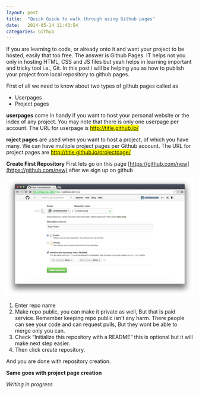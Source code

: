 ```yaml
---
layout: post
title:  "Quick Guide to walk through using Github pages"
date:   2014-05-14 11:43:54
categories: Github
---
```


If you are learning to code, or already onto it and want your project to be hosted, easily that too free. The answer is Github Pages. IT helps not you only in hosting HTML, CSS and JS files but yeah helps in learning important and tricky tool i.e., Git. In this post i will be helping you as how to publish your project from local repository to github pages.


First of all we need to know about two types of github pages called as

* Userpages
* Project pages

**userpages** come in handy if you want to host your personal website or the index of any project. You may note that there is only one userpage per account. The URL for userpage is <mark>http://title.github.io/ </mark>

**roject pages** are used when you want to host a project, of which you have many. We can have multiple project pages per Github account. The URL for project pages are <mark>http://title.github.io/projectpage/</mark>

__Create First Repository__
First lets go on this page [https://github.com/new](https://github.com/new) after we sign up on github

![Create First repo](/images/githubpages/create-repo.png "Create First repo")

1. Enter repo name
2. Make repo public, you can make it private as well, But that is paid service. Remember keeping repo public isn't any harm. There people can see your code and can request pulls, But they wont be able to merge only you can.
3. Check “Initialize this repository with a README” this is optional but it will make next step easier.
4. Then click create repository.

And you are done with repository creation.

__Same goes with project page creation__


_Writing in progress_